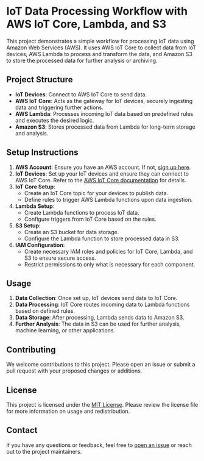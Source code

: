 # IoT Data Processing Workflow with AWS IoT Core, Lambda, and S3

This project demonstrates a simple workflow for processing IoT data using Amazon Web Services (AWS). It uses AWS IoT Core to collect data from IoT devices, AWS Lambda to process and transform the data, and Amazon S3 to store the processed data for further analysis or archiving.

## Project Structure

- **IoT Devices**: Connect to AWS IoT Core to send data.
- **AWS IoT Core**: Acts as the gateway for IoT devices, securely ingesting data and triggering further actions.
- **AWS Lambda**: Processes incoming IoT data based on predefined rules and executes the desired logic.
- **Amazon S3**: Stores processed data from Lambda for long-term storage and analysis.

## Setup Instructions

1. **AWS Account**: Ensure you have an AWS account. If not, [sign up here](https://aws.amazon.com/free/).
2. **IoT Devices**: Set up your IoT devices and ensure they can connect to AWS IoT Core. Refer to the [AWS IoT Core documentation](https://docs.aws.amazon.com/iot/latest/developerguide/) for details.
3. **IoT Core Setup**:
   - Create an IoT Core topic for your devices to publish data.
   - Define rules to trigger AWS Lambda functions upon data ingestion.
4. **Lambda Setup**:
   - Create Lambda functions to process IoT data.
   - Configure triggers from IoT Core based on the rules.
5. **S3 Setup**:
   - Create an S3 bucket for data storage.
   - Configure the Lambda function to store processed data in S3.
6. **IAM Configuration**:
   - Create necessary IAM roles and policies for IoT Core, Lambda, and S3 to ensure secure access.
   - Restrict permissions to only what is necessary for each component.

## Usage

1. **Data Collection**: Once set up, IoT devices send data to IoT Core.
2. **Data Processing**: IoT Core routes incoming data to Lambda functions based on defined rules.
3. **Data Storage**: After processing, Lambda sends data to Amazon S3.
4. **Further Analysis**: The data in S3 can be used for further analysis, machine learning, or other applications.

## Contributing

We welcome contributions to this project. Please open an issue or submit a pull request with your proposed changes or additions.

## License

This project is licensed under the [MIT License](LICENSE). Please review the license file for more information on usage and redistribution.

## Contact

If you have any questions or feedback, feel free to [open an issue](./issues) or reach out to the project maintainers.
